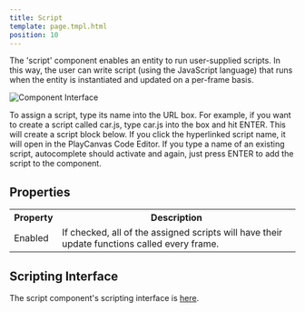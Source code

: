 ```yaml
---
title: Script
template: page.tmpl.html
position: 10
---
```


The 'script' component enables an entity to run user-supplied scripts. In this way, the user can write script (using the JavaScript language) that runs when the entity is instantiated and updated on a per-frame basis.

![Component Interface](/images/platform/component_script.png)

To assign a script, type its name into the URL box. For example, if you want to create a script called car.js, type car.js into the box and hit ENTER. This will create a script block below. If you click the hyperlinked script name, it will open in the PlayCanvas Code Editor. If you type a name of an existing script, autocomplete should activate and again, just press ENTER to add the script to the component.

## Properties

<table class="table table-striped">
    <col class="property-name"></col>
    <col class="property-description"></col>
    <tr><th>Property</th><th>Description</th></tr>
    <tr><td>Enabled</td><td>If checked, all of the assigned scripts will have their update functions called every frame.</td></tr>
</table>

## Scripting Interface

The script component's scripting interface is [here][docs].

[script_component]: /user-manual/packs/entities/components/script
[docs]: /engine/api/stable/symbols/pc.fw.ScriptComponent.html
